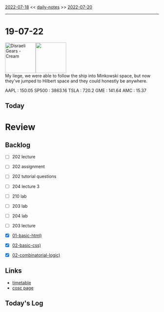 [2022-07-18](daily_notes/2022-07-18) << [daily-notes](notes/daily-notes.md) >> [2022-07-20](daily_notes/2022-07-20)

---
# 19-07-22
<a href='spotify:album:4SMNUQCyTvlO4vFEdXXG45'><img src='https://i.scdn.co/image/d5fe07dc048d5c0d3ad6aee0e9cbf72f67725dad' alt='Disraeli Gears - Cream' height=100></a><img src='https://imgs.xkcd.com/comics/minkowski_space.png' height=100>
<br>My liege, we were able to follow the ship into Minkowski space, but now they've jumped to Hilbert space and they could honestly be anywhere.

AAPL : 150.05 
SP500 : 3863.16 
TSLA : 720.2
GME : 141.64
AMC : 15.37

## Today

# Review

## Backlog
- [ ] 202 lecture
- [ ] 202 assignment
- [ ] 202 tutorial questions
- [ ] 204 lecture 3
- [ ] 210 lab
- [ ] 203 lab
- [ ] 204 lab
- [ ] 203 lecture
- [x] [01-basic-html)](notes/01-basic-html.md)
- [x] [02-basic-css)](notes/02-basic-css.md)
- [x] [02-combinatorial-logic)](notes/02-combinatorial-logic.md)


## Links
- [timetable](https://i.imgur.com/9ghbvAG.png)
- [cosc page](https://cosc203.cspages.otago.ac.nz)

## Today's Log